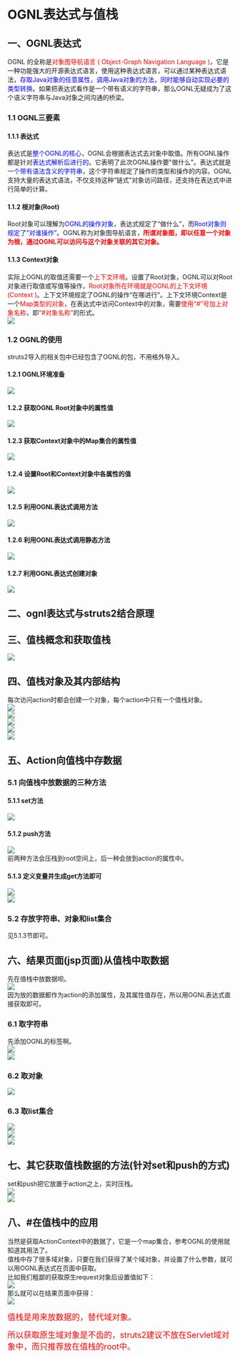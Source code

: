 # OGNL表达式与值栈  
## 一、OGNL表达式  
 OGNL 的全称是<font color=red>对象图导航语言 ( Object-Graph Navigation Language )</font>，它是一种功能强大的开源表达式语言，使用这种表达式语言，可以通过某种表达式语法，<font color=blue>存取Java对象的任意属性，调用Java对象的方法，同时能够自动实现必要的类型转换</font>。如果把表达式看作是一个带有语义的字符串，那么OGNL无疑成为了这个语义字符串与Java对象之间沟通的桥梁。  
### 1.1 OGNL三要素  
#### 1.1.1 表达式  
 表达式是<font color=blue>整个OGNL的核心</font>，OGNL会根据表达式去对象中取值。所有OGNL操作都是针对<font color=blue>表达式解析后进行的</font>。它表明了此次OGNL操作要"做什么"。表达式就是<font color=blue>一个带有语法含义的字符串</font>，这个字符串规定了操作的类型和操作的内容。OGNL支持大量的表达式语法，不仅支持这种“链式”对象访问路径，还支持在表达式中进行简单的计算。  
#### 1.1.2 根对象(Root)  
Root对象可以理解为<font color=blue>OGNL的操作对象</font>，表达式规定了“做什么”，而<font color=blue>Root对象则规定了“对谁操作”</font>。OGNL称为对象图导航语言，<font color=red>**所谓对象图，即以任意一个对象为根，通过OGNL可以访问与这个对象关联的其它对象。**</font>  
#### 1.1.3 Context对象  
实际上OGNL的取值还需要一个<font color=red>上下文环境</font>。设置了Root对象，OGNL可以对Root对象进行取值或写值等操作，<font color=red>Root对象所在环境就是OGNL的上下文环境(Context )</font>。上下文环境规定了OGNL的操作“在哪进行”。上下文环境Context是一个<font color=red>Map类型的对象</font>，在表达式中访问Context中的对象，需要<font color=red>使用“#”号加上对象名称</font>，即<font color=red>“#对象名称”</font>的形式。  
![](3.Struts2%E5%AD%A6%E4%B9%A0%E6%97%A5%E5%BF%97%E4%B8%89.assets/20190606230014010_19647.png )  

### 1.2 OGNL的使用  
struts2导入的相关包中已经包含了OGNL的包，不用格外导入。  
#### 1.2.1 OGNL环境准备  
![](3.Struts2%E5%AD%A6%E4%B9%A0%E6%97%A5%E5%BF%97%E4%B8%89.assets/20190606230814738_25758.png )  
#### 1.2.2 获取OGNL Root对象中的属性值  
![](3.Struts2%E5%AD%A6%E4%B9%A0%E6%97%A5%E5%BF%97%E4%B8%89.assets/20190606232942880_687.png )  
#### 1.2.3 获取Context对象中的Map集合的属性值  
![](3.Struts2%E5%AD%A6%E4%B9%A0%E6%97%A5%E5%BF%97%E4%B8%89.assets/20190606233448155_22879.png )  
#### 1.2.4 设置Root和Context对象中各属性的值  
![](3.Struts2%E5%AD%A6%E4%B9%A0%E6%97%A5%E5%BF%97%E4%B8%89.assets/20190606234047412_23772.png )
#### 1.2.5 利用OGNL表达式调用方法  
![](3.Struts2%E5%AD%A6%E4%B9%A0%E6%97%A5%E5%BF%97%E4%B8%89.assets/20190606234836199_6043.png )  
#### 1.2.6 利用OGNL表达式调用静态方法  
![](3.Struts2%E5%AD%A6%E4%B9%A0%E6%97%A5%E5%BF%97%E4%B8%89.assets/20190606234652159_11562.png )  
#### 1.2.7 利用OGNL表达式创建对象  
![](3.Struts2%E5%AD%A6%E4%B9%A0%E6%97%A5%E5%BF%97%E4%B8%89.assets/20190606235320808_17192.png )  
## 二、ognl表达式与struts2结合原理  
## 三、值栈概念和获取值栈  
![](3.Struts2%E5%AD%A6%E4%B9%A0%E6%97%A5%E5%BF%97%E4%B8%89.assets/20190608000616755_16445.png )  
## 四、值栈对象及其内部结构  
每次访问action时都会创建一个对象，每个action中只有一个值栈对象。  
![](3.Struts2%E5%AD%A6%E4%B9%A0%E6%97%A5%E5%BF%97%E4%B8%89.assets/20190608000815350_4039.png )  
![](3.Struts2%E5%AD%A6%E4%B9%A0%E6%97%A5%E5%BF%97%E4%B8%89.assets/20190608002248242_567.png )  
![](3.Struts2%E5%AD%A6%E4%B9%A0%E6%97%A5%E5%BF%97%E4%B8%89.assets/20190608002218772_21494.png )  
![](3.Struts2%E5%AD%A6%E4%B9%A0%E6%97%A5%E5%BF%97%E4%B8%89.assets/20190608002645246_30126.png )  
![](3.Struts2%E5%AD%A6%E4%B9%A0%E6%97%A5%E5%BF%97%E4%B8%89.assets/20190608002717104_15337.png )  

## 五、Action向值栈中存数据  
### 5.1 向值栈中放数据的三种方法  
#### 5.1.1 set方法  
![](3.Struts2%E5%AD%A6%E4%B9%A0%E6%97%A5%E5%BF%97%E4%B8%89.assets/20190608003152668_1550.png )  
#### 5.1.2 push方法  
![](3.Struts2%E5%AD%A6%E4%B9%A0%E6%97%A5%E5%BF%97%E4%B8%89.assets/20190608003436685_29905.png )  
前两种方法会压栈到root空间上，后一种会放到action的属性中。  

#### 5.1.3 定义变量并生成get方法即可  
![](3.Struts2%E5%AD%A6%E4%B9%A0%E6%97%A5%E5%BF%97%E4%B8%89.assets/20190608004213492_5605.png )  
![](3.Struts2%E5%AD%A6%E4%B9%A0%E6%97%A5%E5%BF%97%E4%B8%89.assets/20190608004611886_11199.png )  

### 5.2 存放字符串、对象和list集合  
见5.1.3节即可。  
## 六、结果页面(jsp页面)从值栈中取数据  
先在值栈中放数据呗。  
![](3.Struts2%E5%AD%A6%E4%B9%A0%E6%97%A5%E5%BF%97%E4%B8%89.assets/20190608005044868_9107.png )  
因为放的数据都作为action的添加属性，及其属性值存在，所以用OGNL表达式直接获取即可。  

### 6.1 取字符串  
先添加OGNL的标签啊。  
![](_v_images/20190608005250880_17833.png)  
![](3.Struts2%E5%AD%A6%E4%B9%A0%E6%97%A5%E5%BF%97%E4%B8%89.assets/20190608005355021_12182.png )  

### 6.2 取对象  
![](3.Struts2%E5%AD%A6%E4%B9%A0%E6%97%A5%E5%BF%97%E4%B8%89.assets/20190608005749493_24748.png)  
### 6.3 取list集合  
![](3.Struts2%E5%AD%A6%E4%B9%A0%E6%97%A5%E5%BF%97%E4%B8%89.assets/20190608005925378_8836.png )  
![](3.Struts2%E5%AD%A6%E4%B9%A0%E6%97%A5%E5%BF%97%E4%B8%89.assets/20190608010031310_14495.png )  
![](3.Struts2%E5%AD%A6%E4%B9%A0%E6%97%A5%E5%BF%97%E4%B8%89.assets/20190608010120335_4759.png )

## 七、其它获取值栈数据的方法(针对set和push的方式)  
set和push把它放置于action之上，实时压栈。  
![](3.Struts2%E5%AD%A6%E4%B9%A0%E6%97%A5%E5%BF%97%E4%B8%89.assets/20190608010943563_25155.png )  
![](_v_images/20190608011204290_824.png )  

## 八、#在值栈中的应用  
当然是获取ActionContext中的数据了，它是一个map集合，参考OGNL的使用就知道其用法了。  
值栈中存了很多域对象，只要在我们获得了某个域对象，并设置了什么参数，就可以用OGNL表达式在页面中获取。  
比如我们粗鄙的获取原生request对象后设置值如下：  
![](3.Struts2%E5%AD%A6%E4%B9%A0%E6%97%A5%E5%BF%97%E4%B8%89.assets/20190608011928041_13918.png )  
那么就可以在结果页面中获得：  
![](3.Struts2%E5%AD%A6%E4%B9%A0%E6%97%A5%E5%BF%97%E4%B8%89.assets/20190608012116956_18699.png )  

<font color=red size=4>值栈是用来放数据的，替代域对象。</font>  

<font color=red size=4>所以获取原生域对象是不齿的，struts2建议不放在Servlet域对象中，而只推荐放在值栈的root中。</font>  
